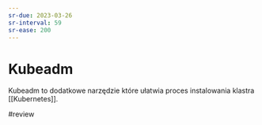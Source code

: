 ```yaml
---
sr-due: 2023-03-26
sr-interval: 59
sr-ease: 200
---
```


# Kubeadm

Kubeadm to dodatkowe narzędzie które ułatwia proces instalowania klastra [[Kubernetes]].

#review 